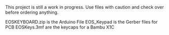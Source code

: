 This project is still a work in progress. Use files with caution and check over before ordering anything. 

EOSKEYBOARD.zip is the Arduino File
EOS_Keypad is the Gerber files for PCB
EOSKeys.3mf are the keycaps for a Bambu X1C